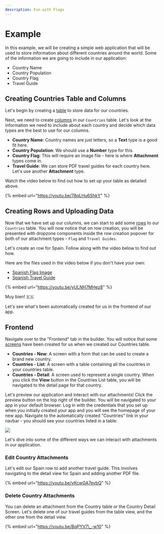 ```yaml
---
description: Fun with Flags
---
```


# Example

In this example, we will be creating a simple web application that will be used to store information about different countries around the world. Some of the information we are going to include in our application:

* Country Name
* Country Population
* Country Flag
* Travel Guide

## Creating Countries Table and Columns

Let's begin by creating a [table](../../tables/) to store data for our countries.

Next, we need to create [columns]() in our `Countries` table. Let's look at the information we need to include about each country and decide which data types are the best to use for our columns.

* **Country Name**: Country names are just letters, so a **Text** type is a good fit here.
* **Country Population**: We should use a **Number** type for this.
* **Country Flag**: This will require an image file - here is where **Attachment** types come in.
* **Travel Guide**: We can store PDF travel guides for each country here. Let's use another **Attachment** type.

Watch the video below to find out how to set up your table as detailed above.

{% embed url="https://youtu.be/78qLHu6ShkY" %}

## Creating Rows and Uploading Data

Now that we have set up our columns, we can start to add some [rows]() to our `Countries` table. You will now notice that on row creation, you will be presented with dropzone components inside the row creation popover for both of our attachment types - `Flag` and `Travel Guides`.

Let's create an row for Spain. Follow along with the video below to find out how.

Here are the files used in the video below if you don't have your own:

* [Spanish Flag Image](https://upload.wikimedia.org/wikipedia/en/thumb/9/9a/Flag_of_Spain.svg/750px-Flag_of_Spain.svg.png)
* [Spanish Travel Guide](https://www.madeforspainandportugal.com/wp-content/uploads/2016/01/Spain-with-Made-for-Spain.pdf)

{% embed url="https://youtu.be/yULNH7MHez8" %}

Muy bien! 🇪🇸

Let's see what's been automatically created for us in the frontend of our app.

## Frontend

Navigate over to the "Frontend" tab in the builder. You will notice that some [screens](../../../design/screens.md) have been created for us when we created our Countries table.

* **Countries - New**: A screen with a form that can be used to create a brand new country.
* **Countries - List**: A screen with a table containing all the countries in your countries table.
* **Countries - Detail**: A screen used to represent a single country. When you click the **View** button in the Countries List table, you will be navigated to the detail page for that country.

Let's preview our application and interact with our attachments! Click the preview button on the top right of the builder. You will be navigated to your app in your default browser. Log in with the credentials that you set up when you initially created your app and you will see the homepage of your new app. Navigate to the automatically created "Countries" link in your navbar - you should see your countries listed in a table:

![](../../../../.gitbook/assets/countries.png)

Let's dive into some of the different ways we can interact with attachments in our application.

### Edit Country Attachments

Let's edit our Spain row to add another travel guide. This involves navigating to the detail view for Spain and adding another PDF file.

{% embed url="https://youtu.be/vKcwGA7evbQ" %}

### Delete Country Attachments

You can delete an attachment from the Country table or the Country Detail Screen. Let's delete one of our travel guides from the table view, and the other one from the detail view.

{% embed url="https://youtu.be/BqPYV7\_-w10" %}

